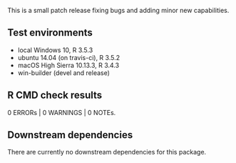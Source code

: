This is a small patch release fixing bugs and adding minor new capabilities.

## Test environments
* local Windows 10, R 3.5.3
* ubuntu 14.04 (on travis-ci), R 3.5.2
* macOS High Sierra 10.13.3, R 3.4.3
* win-builder (devel and release)

## R CMD check results
0 ERRORs | 0 WARNINGS | 0 NOTEs.

## Downstream dependencies
There are currently no downstream dependencies for this package.
